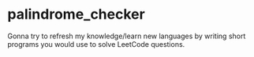 # palindrome_checker
Gonna try to refresh my knowledge/learn new languages by writing short programs you would use to solve LeetCode questions. 
